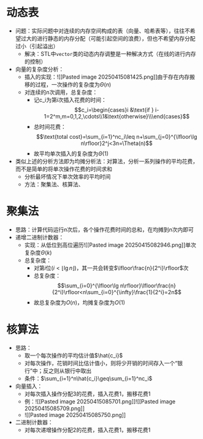 # 动态表
- 问题：实际问题中对连续的内存空间构成的表（向量、哈希表等），往往不希望过大的进行静态的内存分配（可能引起空间的浪费），但也不希望内存分配过小（引起溢出）
	- 解决：STL中`vector`类的动态内存调整是一种解决方式（在线的进行内存的控制）
- 向量的复杂度分析：
	- 插入的实现：![[Pasted image 20250415081425.png]]由于存在内存搬移的过程，一次操作的复杂度为$\Theta(n)$
	- 对连续的$n$次调用，总复杂度：
		- 记c_i为第i次插入花费的时间：$$c_i=\begin{cases}i &\text{if } i-1=2^m,m=0,1,2,\cdots\\1&\text{otherwise}\\\end{cases}$$
		- 总时间花费：$$\text{total cost}=\sum_{i=1}^nc_i\leq n+\sum_{j=0}^{\lfloor\lg n\rfloor}2^j<3n=\Theta(n)$$
		- 故平均单次插入的复杂度为$\Theta(1)$
- 类似上述的分析方法即为均摊分析法：对算法，分析一系列操作的平均花费，而不是简单的将单次操作花费的时间求和
	- 分析最坏情况下单次效率的平均时间
	- 方法：聚集法、核算法、
# 聚集法
- 思路：计算代码运行$n$次后，各个操作花费时间的总和，在均摊到$n$次内即可
- 递增二进制计数器：
	- 实现：从低位到高位遍历![[Pasted image 20250415082946.png]]单次复杂度$\Theta(k)$
	- 总复杂度：
		- 对第$i$位$(i<\lfloor\lg n\rfloor)$，其一共会转变$\lfloor\frac{n}{2^i}\rfloor$次
		- 总复杂度：$$\sum_{i=0}^{\lfloor\lg n\rfloor}\lfloor\frac{n}{2^i}\rfloor<n\sum_{i=0}^{\infty}\frac{1}{2^i}=2n$$
		- 故总复杂度为$O(n)$，均摊复杂度为$O(1)$
# 核算法
- 思路：
	- 取一个每次操作的平均估计值$\hat{c_i}$
	- 对每次操作，花销时间比估计值小，则将少开销的时间存入一个“银行”中；反之则从银行中取出
	- 条件：$\sum_{i=1}^n\hat{c_i}\geq\sum_{i=1}^nc_i$
- 向量插入：
	- 对每次插入操作分配3的花费，插入花费1，搬移花费1
	- 例：![[Pasted image 20250415085701.png]]![[Pasted image 20250415085709.png]]
	- ![[Pasted image 20250415085750.png]]
- 二进制计数器：
	- 对每次递增操作分配2的花费，插入花费1，搬移花费1
